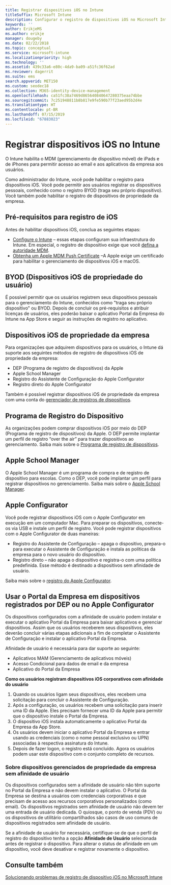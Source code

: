 ```yaml
---
title: Registrar dispositivos iOS no Intune
titleSuffix: Microsoft Intune
description: Configurar o registro de dispositivos iOS no Microsoft Intune.
keywords: ''
author: ErikjeMS
ms.author: erikje
manager: dougeby
ms.date: 02/22/2018
ms.topic: conceptual
ms.service: microsoft-intune
ms.localizationpriority: high
ms.technology: ''
ms.assetid: 439c33a6-e80c-4da9-ba09-a51fc36f62ad
ms.reviewer: dagerrit
ms.suite: ems
search.appverid: MET150
ms.custom: seodec18
ms.collection: M365-identity-device-management
ms.openlocfilehash: ca51fc38a7469d865640840647280375eaa74bbe
ms.sourcegitcommit: 7c251948811b8b817e9fe590b77f23aed95b2d4e
ms.translationtype: HT
ms.contentlocale: pt-BR
ms.lasthandoff: 07/15/2019
ms.locfileid: "67883023"
---
```

# <a name="enroll-ios-devices-in-intune"></a>Registrar dispositivos iOS no Intune

O Intune habilita o MDM (gerenciamento de dispositivo móvel) de iPads e de iPhones para permitir acesso ao email e aos aplicativos da empresa aos usuários.

Como administrador do Intune, você pode habilitar o registro para dispositivos iOS. Você pode permitir aos usuários registrar os dispositivos pessoais, conhecido como o registro BYOD (traga seu próprio dispositivo). Você também pode habilitar o registro de dispositivos de propriedade da empresa.

## <a name="prerequisites-for-ios-enrollment"></a>Pré-requisitos para registro de iOS
Antes de habilitar dispositivos iOS, conclua as seguintes etapas:
- [Configure o Intune](setup-steps.md) – essas etapas configuram sua infraestrutura do Intune. Em especial, o registro de dispositivo exige que você [defina a autoridade MDM](mdm-authority-set.md).
- [Obtenha um Apple MDM Push Certificate](apple-mdm-push-certificate-get.md) –A Apple exige um certificado para habilitar o gerenciamento de dispositivos iOS e macOS.

## <a name="user-owned-ios-devices-byod"></a>BYOD (Dispositivos iOS de propriedade do usuário)

É possível permitir que os usuários registrem seus dispositivos pessoais para o gerenciamento do Intune, conhecidos como "traga seu próprio dispositivo" ou BYOD. Depois de concluir os pré-requisitos e atribuir licenças de usuários, eles poderão baixar o aplicativo Portal da Empresa do Intune na App Store e seguir as instruções de registro no aplicativo.

## <a name="company-owned-ios-devices"></a>Dispositivos iOS de propriedade da empresa
Para organizações que adquirem dispositivos para os usuários, o Intune dá suporte aos seguintes métodos de registro de dispositivos iOS de propriedade da empresa:

- DEP (Programa de registro de dispositivos) da Apple
- Apple School Manager
- Registro do Assistente de Configuração do Apple Configurator
- Registro direto do Apple Configurator

Também é possível registrar dispositivos iOS de propriedade da empresa com uma conta do [gerenciador de registros de dispositivos](device-enrollment-manager-enroll.md).

## <a name="device-enrollment-program"></a>Programa de Registro do Dispositivo
As organizações podem comprar dispositivos iOS por meio do DEP (Programa de registro de dispositivos) da Apple. O DEP permite implantar um perfil de registro “over the air” para trazer dispositivos ao gerenciamento. Saiba mais sobre o [Programa de registro de dispositivos](device-enrollment-program-enroll-ios.md).

## <a name="apple-school-manager"></a>Apple School Manager
O Apple School Manager é um programa de compra e de registro de dispositivo para escolas. Como o DEP, você pode implantar um perfil para registrar dispositivos no gerenciamento. Saiba mais sobre o [Apple School Manager](apple-school-manager-set-up-ios.md).

## <a name="apple-configurator"></a>Apple Configurator
Você pode registrar dispositivos iOS com o Apple Configurator em execução em um computador Mac. Para preparar os dispositivos, conecte-os via USB e instale um perfil de registro. Você pode registrar dispositivos com o Apple Configurator de duas maneiras:
- Registro do Assistente de Configuração – apaga o dispositivo, prepara-o para executar o Assistente de Configuração e instala as políticas da empresa para o novo usuário do dispositivo.
- Registro direto – não apaga o dispositivo e registra-o com uma política predefinida. Esse método é destinado a dispositivos sem afinidade de usuário.

Saiba mais sobre o [registro do Apple Configurator](apple-configurator-setup-assistant-enroll-ios.md).

## <a name="use-the-company-portal-on-dep-enrolled-or-apple-configurator-enrolled-devices"></a>Usar o Portal da Empresa em dispositivos registrados por DEP ou no Apple Configurator

Os dispositivos configurados com a afinidade de usuário podem instalar e executar o aplicativo Portal da Empresa para baixar aplicativos e gerenciar dispositivos. Assim que os usuários receberem seus dispositivos, eles deverão concluir várias etapas adicionais a fim de completar o Assistente de Configuração e instalar o aplicativo Portal da Empresa.

Afinidade de usuário é necessária para dar suporte ao seguinte:
- Aplicativos MAM (Gerenciamento de aplicativos móveis)
- Acesso Condicional para dados de email e da empresa
- Aplicativo do Portal da Empresa

**Como os usuários registram dispositivos iOS corporativos com afinidade do usuário**
1. Quando os usuários ligam seus dispositivos, eles recebem uma solicitação para concluir o Assistente de Configuração. 
2. Após a configuração, os usuários recebem uma solicitação para inserir uma ID da Apple. Eles precisam fornecer uma ID da Apple para permitir que o dispositivo instale o Portal da Empresa. 
3. O dispositivo iOS instala automaticamente o aplicativo Portal da Empresa da App Store.
4. Os usuários devem iniciar o aplicativo Portal da Empresa e entrar usando as credenciais (como o nome pessoal exclusivo ou UPN) associadas à respectiva assinatura do Intune. 
5. Depois de fazer logon, o registro está concluído. Agora os usuários podem usar este dispositivo com o conjunto completo de recursos.

### <a name="about-corporate-owned-managed-devices-with-no-user-affinity"></a>Sobre dispositivos gerenciados de propriedade da empresa sem afinidade de usuário

Os dispositivos configurados sem a afinidade de usuário não têm suporte no Portal da Empresa e não devem instalar o aplicativo. O Portal da Empresa se destina a usuários com credenciais corporativas e que precisam de acesso aos recursos corporativos personalizados (como email). Os dispositivos registrados sem afinidade de usuário não devem ter uma entrada de usuário dedicada. O quiosque, o ponto de venda (PDV) ou os dispositivos de utilitário compartilhados são casos de uso comuns de dispositivos registrados sem afinidade de usuário.

Se a afinidade de usuário for necessária, certifique-se de que o perfil de registro do dispositivo tenha a opção **Afinidade de Usuário** selecionada antes de registrar o dispositivo. Para alterar o status de afinidade em um dispositivo, você deve desativar e registrar novamente o dispositivo.

## <a name="see-also"></a>Consulte também

[Solucionando problemas de registro de dispositivo iOS no Microsoft Intune](https://support.microsoft.com/help/4039809)
